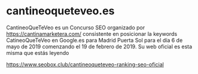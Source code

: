 # cantineoqueteveo.es
CantineoQueTeVeo es un Concurso SEO organizado por https://cantinamarketera.com/ consistente en posicionar la keywords CatineoQueTeVeo en Google.es para Madrid Puerta Sol para el día 6 de mayo de 2019 comenzando el 19 de febrero de 2019. Su web oficial es esta misma que estás leyendo


https://www.seobox.club/cantineoqueteveo-ranking-seo-oficial
